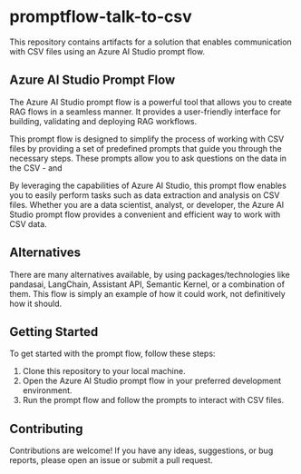# promptflow-talk-to-csv

This repository contains artifacts for a solution that enables communication with CSV files using an Azure AI Studio prompt flow.

## Azure AI Studio Prompt Flow

The Azure AI Studio prompt flow is a powerful tool that allows you to create RAG flows in a seamless manner. It provides a user-friendly interface for building, validating and deploying RAG workflows. 

This prompt flow is designed to simplify the process of working with CSV files by providing a set of predefined prompts that guide you through the necessary steps. These prompts allow you to ask questions on the data in the CSV - and 

By leveraging the capabilities of Azure AI Studio, this prompt flow enables you to easily perform tasks such as data extraction and analysis on CSV files. Whether you are a data scientist, analyst, or developer, the Azure AI Studio prompt flow provides a convenient and efficient way to work with CSV data.

## Alternatives

There are many alternatives available, by using packages/technologies like pandasai, LangChain, Assistant API, Semantic Kernel, or a combination of them. This flow is simply an example of how it could work, not definitively how it should.

## Getting Started

To get started with the prompt flow, follow these steps:

1. Clone this repository to your local machine.
2. Open the Azure AI Studio prompt flow in your preferred development environment.
3. Run the prompt flow and follow the prompts to interact with CSV files.

## Contributing

Contributions are welcome! If you have any ideas, suggestions, or bug reports, please open an issue or submit a pull request.
